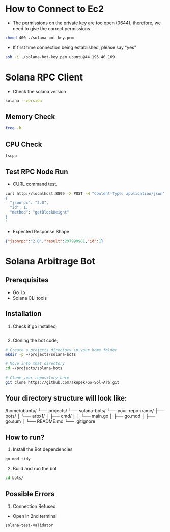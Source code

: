 # How to Connect to Ec2

- The permissions on the private key are too open (0644), therefore, we need to give the correct permissions.
```bash
chmod 400 ./solana-bot-key.pem
```

- If first time connection being established, please say "yes"
```bash
ssh -i ./solana-bot-key.pem ubuntu@44.195.40.169
```

# Solana RPC Client

- Check the solana version
```bash
solana --version
```

## Memory Check 

```bash
free -h
```

## CPU Check 

```bash
lscpu
```

## Test RPC Node Run


- CURL command test.


```bash
curl http://localhost:8899 -X POST -H "Content-Type: application/json" -d '
{
  "jsonrpc": "2.0",
  "id": 1,
  "method": "getBlockHeight"
}
'
```
- Expected Response Shape
```json
{"jsonrpc":"2.0","result":297999981,"id":1}
```

# Solana Arbitrage Bot

## Prerequisites
- Go 1.x
- Solana CLI tools

## Installation

1. Check if go installed;

```bash

```

2. Cloning the bot code;
```bash
# Create a projects directory in your home folder
mkdir -p ~/projects/solana-bots

# Move into that directory
cd ~/projects/solana-bots

# Clone your repository here
git clone https://github.com/aknpek/Go-Sol-Arb.git
```

## Your directory structure will look like:
/home/ubuntu/
└── projects/
    └── solana-bots/
        └── your-repo-name/
            ├── bots/
            │   └── arbx1/
            │       ├── cmd/
            │       │   └── main.go
            │       ├── go.mod
            │       ├── go.sum
            │       └── README.md
            └── .gitignore



## How to run?

1. Install the Bot dependencies
```bash
go mod tidy
```

2. Build and run the bot
```bash
cd bots/
```

## Possible Errors

1. Connection Refused

- Open in 2nd terminal
```bash
solana-test-validator
```